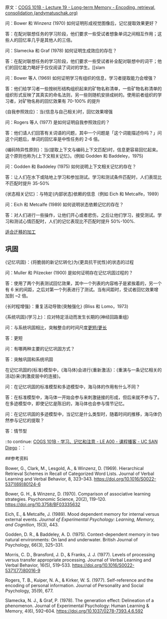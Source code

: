 原文：[COGS 101B - Lecture 19 - Long-term Memory - Encoding, retrieval, consolidation (andymatuschak.org)](https://notes.andymatuschak.org/zpMk3nkuwxsF4ddm6FmXN8idvMro5mcGW6x)

问：Bower 和 Winzenz (1970) 如何证明形成视觉图像后，记忆提取效果更好？

答：在配对联想任务的学习阶段，他们要求一些受试者想象单词之间相互作用；这些人的回忆率几乎是其他人的三倍。

问：Slamecka 和 Graf (1978) 如何证明生成效应的存在？

答：在配对联想任务的学习阶段，他们要求一些受试者补全配对联想中的词干；他们的回忆能力略好于仅仅阅读了词对的学生。[[slam

问：Bower 等人 (1969) 如何证明学习有组织的信息，学习者提取能力会增强？

答：他们给学习者一些按树形结构组织起来的矿物名称清单，一些矿物名称清单的组织形式反映了其真实的命名法则，另一些则随机安排成树的。使用前者组织的学习者，对矿物名称的回忆效果有 70-100% 的提升

{自我参照效应}：当{信息与自己相关}时，回忆效果增强

问：Rogers 等人 (1977) 是如何证明自我参照效应的？

答：他们请人们回答有关词语的问题，其中一个问题是「这个词能描述你吗？」问这个问题后，单词的回忆率是中性任务的 2-6 倍。

{编码特异性原则}：当{提取上下文与编码上下文匹配}时，信息更容易回忆起来。这个原则也称为{上下文相关记忆}。(例如 Godden 和 Baddeley，1975)

问：Godden 和 Baddeley (1975) 如何说明上下文相关记忆的存在？

答：让人们在水下或陆地上学习和参加测试。学习和测试条件匹配时，人们表现比不匹配时提升 35-50%

{状态相关记忆}：与特定{内部状态}依赖的信息（例如 Eich 和 Metcalfe，1989）

问：Eich 和 Metcalfe (1989) 如何说明状态依赖记忆的存在？

答：对人们进行一些操作，让他们开心或者悲伤，之后让他们学习，接受测试。学习和测试心情匹配时，人们的记忆表现比不匹配时提升 50%-100%. 

[适合迁移的加工](https://notes.andymatuschak.org/zgNZJ2DNTzbNNriAGHjbKTowViNr6yCuk6D)

## 巩固

{记忆巩固}：{将脆弱的新记忆转化}为{更具抗干扰性}的状态的过程

问：Muller 和 Pilzecker (1900) 是如何证明存在记忆巩固过程的？

答：使用了两个列表测试回忆效果，其中一个列表的内容格子是紧挨着的，另一个有 6 米的间距，之后对第一个列表进行了测试。当有间距时，受试者回忆效果增加到 ~2 倍。

{长时程增强}：重复活动导致{突触强化} (Bliss 和 Lomo，1973)

{系统巩固}(学习上)：应对特定活动而发生长期的{神经回路重组}

问：与系统巩固相比，突触整合的时间尺度[更短/更长](https://notes.andymatuschak.org/zpMk3nkuwxsF4ddm6FmXN8idvMro5mcGW6x)

答：更短

问：有哪两种主要的记忆巩固方式？

答：突触巩固和系统巩固

在记忆巩固的{标准}模型中，{海马体}会进行{重新激活}：{重演与一条记忆相关的活动}来{刺激皮层中的连接}。

问：在记忆巩固的标准模型和多迹模型中，海马体的作用有什么不同？

答：在标准模型中，海马体一开始会参与来刺激链接的形成，但后来就不参与了。在多迹模型中，即使记忆是陈旧的，海马体也会参与情节记忆。

问：在记忆巩固的多迹模型中，当记忆是什么类型时，随着时间的推移，海马体仍然参与记忆的提取？

答：情节型

::to continue: [COGS 101B - 学习、记忆和注意 - LE A00 - 课程播客 - UC SAN Diego](https://podcast.ucsd.edu/watch/wi18/cogs101b_a00/19)：：

##参考资料

Bower, G., Clark, M., Lesgold, A., & Winzenz, D. (1969). Hierarchical Retrieval Schemes in Recall of Categorized Word Lists. Journal of Verbal Learning and Verbal Behavior, 8, 323–343. https://doi.org/10.1016/S0022-5371(69)80124-6

Bower, G. H., & Winzenz, D. (1970). Comparison of associative learning strategies. Psychonomic Science, 20(2), 119–120. https://doi.org/10.3758/BF03335632

Eich, E., & Metcalfe, J. (1989). Mood dependent memory for internal versus external events. *Journal of Experimental Psychology: Learning, Memory, and Cognition*, *15*(3), 443.

Godden, D. R., & Baddeley, A. D. (1975). Context-dependent memory in two natural environments: On land and underwater. British Journal of Psychology, 66(3), 325–331.

Morris, C. D., Bransford, J. D., & Franks, J. J. (1977). Levels of processing versus transfer appropriate processing. Journal of Verbal Learning and Verbal Behavior, 16(5), 519–533. https://doi.org/10.1016/S0022-5371(77)80016-9

Rogers, T. B., Kuiper, N. A., & Kirker, W. S. (1977). Self-reference and the encoding of personal information. Journal of Personality and Social Psychology, 35(9), 677.

Slamecka, N. J., & Graf, P. (1978). The generation effect: Delineation of a phenomenon. Journal of Experimental Psychology: Human Learning & Memory, 4(6), 592–604. https://doi.org/10.1037/0278-7393.4.6.592